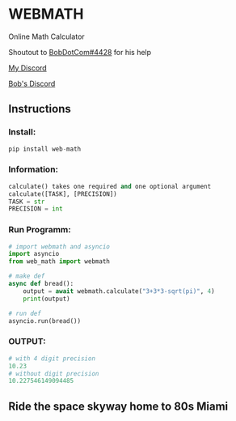 # WEBMATH #

Online Math Calculator

Shoutout to [BobDotCom#4428](https://github.com/BobDotCom "Bob's Github") for his help

[My Discord](https://discordapp.com/users/731128007388823592/ "Moritz⚜#6969")

[Bob's Discord](https://discordapp.com/users/690420846774321221/ "BobDotCom#4428")

## Instructions ##

### Install: ###

```py
pip install web-math
```

### Information: ###

```py
calculate() takes one required and one optional argument
calculate([TASK], [PRECISION])
TASK = str
PRECISION = int
```

### Run Programm: ###

```py
# import webmath and asyncio
import asyncio
from web_math import webmath

# make def
async def bread():
    output = await webmath.calculate("3+3*3-sqrt(pi)", 4)
    print(output)

# run def
asyncio.run(bread())
```

### OUTPUT: ###
```py
# with 4 digit precision
10.23
# without digit precision
10.227546149094485
```


## Ride the space skyway home to 80s Miami ##
